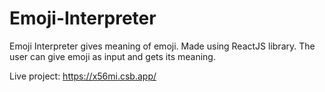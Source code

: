 # Emoji-Interpreter
Emoji Interpreter gives meaning of emoji. Made using ReactJS library.
The user can give emoji as input and gets its meaning.

Live project:
https://x56mi.csb.app/
